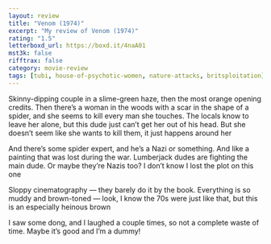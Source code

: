 ```yaml
---
layout: review
title: "Venom (1974)"
excerpt: "My review of Venom (1974)"
rating: "1.5"
letterboxd_url: https://boxd.it/4naA01
mst3k: false
rifftrax: false
category: movie-review
tags: [tubi, house-of-psychotic-women, nature-attacks, britsploitation]
---
```


Skinny-dipping couple in a slime-green haze, then the most orange opening credits. Then there’s a woman in the woods with a scar in the shape of a spider, and she seems to kill every man she touches. The locals know to leave her alone, but this dude just can’t get her out of his head. But she doesn’t seem like she wants to kill them, it just happens around her

And there’s some spider expert, and he’s a Nazi or something. And like a painting that was lost during the war. Lumberjack dudes are fighting the main dude. Or maybe they’re Nazis too? I don’t know I lost the plot on this one

Sloppy cinematography — they barely do it by the book. Everything is so muddy and brown-toned — look, I know the 70s were just like that, but this is an especially heinous brown

I saw some dong, and I laughed a couple times, so not a complete waste of time. Maybe it’s good and I’m a dummy!
